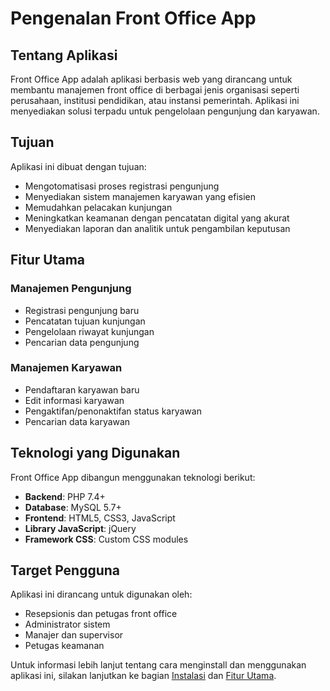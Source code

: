 # Pengenalan Front Office App

## Tentang Aplikasi

Front Office App adalah aplikasi berbasis web yang dirancang untuk membantu manajemen front office di berbagai jenis organisasi seperti perusahaan, institusi pendidikan, atau instansi pemerintah. Aplikasi ini menyediakan solusi terpadu untuk pengelolaan pengunjung dan karyawan.

## Tujuan

Aplikasi ini dibuat dengan tujuan:
- Mengotomatisasi proses registrasi pengunjung
- Menyediakan sistem manajemen karyawan yang efisien
- Memudahkan pelacakan kunjungan
- Meningkatkan keamanan dengan pencatatan digital yang akurat
- Menyediakan laporan dan analitik untuk pengambilan keputusan

## Fitur Utama

### Manajemen Pengunjung
- Registrasi pengunjung baru
- Pencatatan tujuan kunjungan
- Pengelolaan riwayat kunjungan
- Pencarian data pengunjung

### Manajemen Karyawan
- Pendaftaran karyawan baru
- Edit informasi karyawan
- Pengaktifan/penonaktifan status karyawan
- Pencarian data karyawan

## Teknologi yang Digunakan

Front Office App dibangun menggunakan teknologi berikut:
- **Backend**: PHP 7.4+
- **Database**: MySQL 5.7+
- **Frontend**: HTML5, CSS3, JavaScript
- **Library JavaScript**: jQuery
- **Framework CSS**: Custom CSS modules

## Target Pengguna

Aplikasi ini dirancang untuk digunakan oleh:
- Resepsionis dan petugas front office
- Administrator sistem
- Manajer dan supervisor
- Petugas keamanan

Untuk informasi lebih lanjut tentang cara menginstall dan menggunakan aplikasi ini, silakan lanjutkan ke bagian [Instalasi](./installation.md) dan [Fitur Utama](./main-features.md).